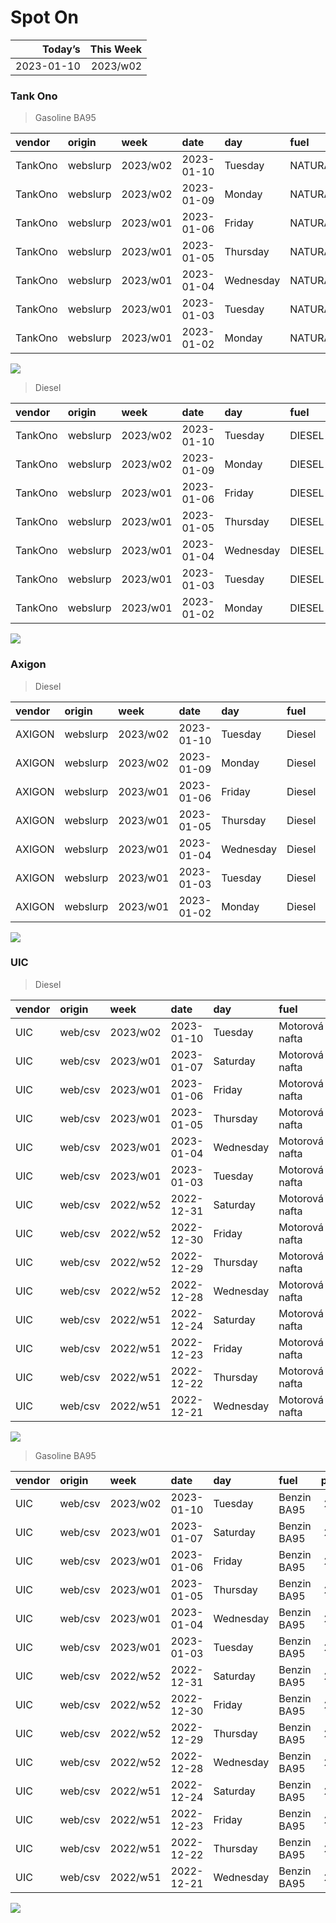 Spot On
================

|    Today’s | This Week |
|-----------:|----------:|
| 2023-01-10 |  2023/w02 |

### Tank Ono

> Gasoline BA95

| vendor  | origin   | week     | date       | day       | fuel      | price | PriceVAT |
|:--------|:---------|:---------|:-----------|:----------|:----------|------:|---------:|
| TankOno | webslurp | 2023/w02 | 2023-01-10 | Tuesday   | NATURAL95 | 28.84 |     34.9 |
| TankOno | webslurp | 2023/w02 | 2023-01-09 | Monday    | NATURAL95 | 28.84 |     34.9 |
| TankOno | webslurp | 2023/w01 | 2023-01-06 | Friday    | NATURAL95 | 28.84 |     34.9 |
| TankOno | webslurp | 2023/w01 | 2023-01-05 | Thursday  | NATURAL95 | 28.84 |     34.9 |
| TankOno | webslurp | 2023/w01 | 2023-01-04 | Wednesday | NATURAL95 | 28.84 |     34.9 |
| TankOno | webslurp | 2023/w01 | 2023-01-03 | Tuesday   | NATURAL95 | 28.02 |     33.9 |
| TankOno | webslurp | 2023/w01 | 2023-01-02 | Monday    | NATURAL95 | 28.02 |     33.9 |

<img src="SpotOn_files/figure-gfm/tono-ba95-1.png" style="display: block; margin: auto auto auto 0;" />

> Diesel

| vendor  | origin   | week     | date       | day       | fuel   | price | PriceVAT |
|:--------|:---------|:---------|:-----------|:----------|:-------|------:|---------:|
| TankOno | webslurp | 2023/w02 | 2023-01-10 | Tuesday   | DIESEL | 29.67 |     35.9 |
| TankOno | webslurp | 2023/w02 | 2023-01-09 | Monday    | DIESEL | 29.67 |     35.9 |
| TankOno | webslurp | 2023/w01 | 2023-01-06 | Friday    | DIESEL | 29.67 |     35.9 |
| TankOno | webslurp | 2023/w01 | 2023-01-05 | Thursday  | DIESEL | 29.67 |     35.9 |
| TankOno | webslurp | 2023/w01 | 2023-01-04 | Wednesday | DIESEL | 29.67 |     35.9 |
| TankOno | webslurp | 2023/w01 | 2023-01-03 | Tuesday   | DIESEL | 29.67 |     35.9 |
| TankOno | webslurp | 2023/w01 | 2023-01-02 | Monday    | DIESEL | 29.67 |     35.9 |

<img src="SpotOn_files/figure-gfm/tono-diesel-1.png" style="display: block; margin: auto auto auto 0;" />

### Axigon

> Diesel

| vendor | origin   | week     | date       | day       | fuel   | price | PriceVAT |
|:-------|:---------|:---------|:-----------|:----------|:-------|------:|---------:|
| AXIGON | webslurp | 2023/w02 | 2023-01-10 | Tuesday   | Diesel |  30.6 |     37.0 |
| AXIGON | webslurp | 2023/w02 | 2023-01-09 | Monday    | Diesel |  31.1 |     37.7 |
| AXIGON | webslurp | 2023/w01 | 2023-01-06 | Friday    | Diesel |  31.1 |     37.7 |
| AXIGON | webslurp | 2023/w01 | 2023-01-05 | Thursday  | Diesel |  31.1 |     37.7 |
| AXIGON | webslurp | 2023/w01 | 2023-01-04 | Wednesday | Diesel |  31.1 |     37.7 |
| AXIGON | webslurp | 2023/w01 | 2023-01-03 | Tuesday   | Diesel |  31.1 |     37.7 |
| AXIGON | webslurp | 2023/w01 | 2023-01-02 | Monday    | Diesel |  31.0 |     37.5 |

<img src="SpotOn_files/figure-gfm/axigon-diesel-1.png" style="display: block; margin: auto auto auto 0;" />

### UIC

> Diesel

| vendor | origin  | week     | date       | day       | fuel           | price | priceVAT |
|:-------|:--------|:---------|:-----------|:----------|:---------------|------:|---------:|
| UIC    | web/csv | 2023/w02 | 2023-01-10 | Tuesday   | Motorová nafta |  29.0 |     35.1 |
| UIC    | web/csv | 2023/w01 | 2023-01-07 | Saturday  | Motorová nafta |  29.2 |     35.3 |
| UIC    | web/csv | 2023/w01 | 2023-01-06 | Friday    | Motorová nafta |  28.9 |     35.0 |
| UIC    | web/csv | 2023/w01 | 2023-01-05 | Thursday  | Motorová nafta |  29.4 |     35.6 |
| UIC    | web/csv | 2023/w01 | 2023-01-04 | Wednesday | Motorová nafta |  29.8 |     36.1 |
| UIC    | web/csv | 2023/w01 | 2023-01-03 | Tuesday   | Motorová nafta |  29.9 |     36.2 |
| UIC    | web/csv | 2022/w52 | 2022-12-31 | Saturday  | Motorová nafta |  29.8 |     36.1 |
| UIC    | web/csv | 2022/w52 | 2022-12-30 | Friday    | Motorová nafta |  29.8 |     36.1 |
| UIC    | web/csv | 2022/w52 | 2022-12-29 | Thursday  | Motorová nafta |  29.8 |     36.1 |
| UIC    | web/csv | 2022/w52 | 2022-12-28 | Wednesday | Motorová nafta |  29.7 |     35.9 |
| UIC    | web/csv | 2022/w51 | 2022-12-24 | Saturday  | Motorová nafta |  29.6 |     35.8 |
| UIC    | web/csv | 2022/w51 | 2022-12-23 | Friday    | Motorová nafta |  29.5 |     35.7 |
| UIC    | web/csv | 2022/w51 | 2022-12-22 | Thursday  | Motorová nafta |  29.5 |     35.7 |
| UIC    | web/csv | 2022/w51 | 2022-12-21 | Wednesday | Motorová nafta |  29.3 |     35.5 |

<img src="SpotOn_files/figure-gfm/uic-diesel-1.png" style="display: block; margin: auto auto auto 0;" />

> Gasoline BA95

| vendor | origin  | week     | date       | day       | fuel        | price | priceVAT |
|:-------|:--------|:---------|:-----------|:----------|:------------|------:|---------:|
| UIC    | web/csv | 2023/w02 | 2023-01-10 | Tuesday   | Benzin BA95 |  28.6 |     34.6 |
| UIC    | web/csv | 2023/w01 | 2023-01-07 | Saturday  | Benzin BA95 |  28.7 |     34.7 |
| UIC    | web/csv | 2023/w01 | 2023-01-06 | Friday    | Benzin BA95 |  28.8 |     34.8 |
| UIC    | web/csv | 2023/w01 | 2023-01-05 | Thursday  | Benzin BA95 |  28.8 |     34.8 |
| UIC    | web/csv | 2023/w01 | 2023-01-04 | Wednesday | Benzin BA95 |  29.1 |     35.2 |
| UIC    | web/csv | 2023/w01 | 2023-01-03 | Tuesday   | Benzin BA95 |  29.1 |     35.2 |
| UIC    | web/csv | 2022/w52 | 2022-12-31 | Saturday  | Benzin BA95 |  28.9 |     35.0 |
| UIC    | web/csv | 2022/w52 | 2022-12-30 | Friday    | Benzin BA95 |  28.8 |     34.8 |
| UIC    | web/csv | 2022/w52 | 2022-12-29 | Thursday  | Benzin BA95 |  28.8 |     34.8 |
| UIC    | web/csv | 2022/w52 | 2022-12-28 | Wednesday | Benzin BA95 |  28.7 |     34.7 |
| UIC    | web/csv | 2022/w51 | 2022-12-24 | Saturday  | Benzin BA95 |  28.5 |     34.5 |
| UIC    | web/csv | 2022/w51 | 2022-12-23 | Friday    | Benzin BA95 |  27.9 |     33.8 |
| UIC    | web/csv | 2022/w51 | 2022-12-22 | Thursday  | Benzin BA95 |  27.6 |     33.4 |
| UIC    | web/csv | 2022/w51 | 2022-12-21 | Wednesday | Benzin BA95 |  27.6 |     33.4 |

<img src="SpotOn_files/figure-gfm/uic-ba95-1.png" style="display: block; margin: auto auto auto 0;" />
